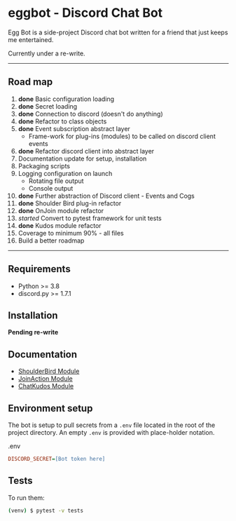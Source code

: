 # eggbot - Discord Chat Bot

Egg Bot is a side-project Discord chat bot written for a friend that just keeps me entertained.

Currently under a re-write.

---

## Road map

1. **done** Basic configuration loading
1. **done** Secret loading
1. **done** Connection to discord (doesn't do anything)
1. **done** Refactor to class objects
1. **done** Event subscription abstract layer
   - Frame-work for plug-ins (modules) to be called on discord client events
1. **done** Refactor discord client into abstract layer
1. Documentation update for setup, installation
1. Packaging scripts
1. Logging configuration on launch
   - Rotating file output
   - Console output
1. **done** Further abstraction of Discord client - Events and Cogs
1. **done** Shoulder Bird plug-in refactor
1. **done** OnJoin module refactor
1. *started* Convert to pytest framework for unit tests
1. **done** Kudos module refactor
1. Coverage to minimum 90% - all files
1. Build a better roadmap
---

## Requirements

- Python >= 3.8
- discord.py >= 1.7.1

## Installation

**Pending re-write**


## Documentation

- [ShoulderBird Module](docs/shoulderbird.md)
- [JoinAction Module](docs/joinactions.md)
- [ChatKudos Module](docs/chatkudos.md)



## Environment setup

The bot is setup to pull secrets from a `.env` file located in the root of the project directory.  An empty `.env` is provided with place-holder notation.

.env
```ini
DISCORD_SECRET=[Bot token here]
```

## Tests

To run them:

```bash
(venv) $ pytest -v tests
```
